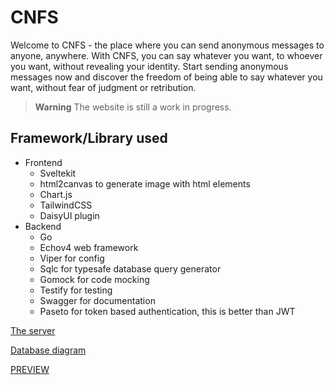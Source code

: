 # CNFS

Welcome to CNFS - the place where you can send anonymous messages to anyone, anywhere. With CNFS, you can say whatever you want, to whoever you want, without revealing your identity. Start sending anonymous messages now and discover the freedom of being able to say whatever you want, without fear of judgment or retribution.

> **Warning**
> The website is still a work in progress.

## Framework/Library used
- Frontend
  - Sveltekit
  - html2canvas to generate image with html elements
  - Chart.js
  - TailwindCSS
  - DaisyUI plugin
- Backend
  - Go
  - Echov4 web framework
  - Viper for config
  - Sqlc for typesafe database query generator
  - Gomock for code mocking
  - Testify for testing
  - Swagger for documentation
  - Paseto for token based authentication, this is better than JWT

[The server](https://github.com/mystique09/confessit-server)

[Database diagram](https://dbdiagram.io/d/639693f1bae3ed7c45462548)

[PREVIEW](https://cnfs.vercel.app/)
